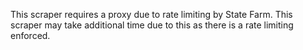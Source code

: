 This scraper requires a proxy due to rate limiting by State Farm. This scraper may take additional time due to this as there is a rate limiting enforced.